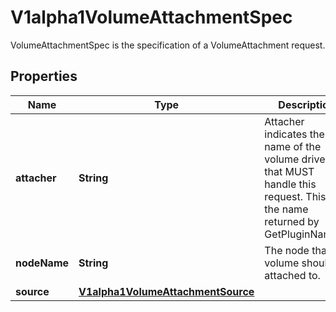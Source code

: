 

# V1alpha1VolumeAttachmentSpec

VolumeAttachmentSpec is the specification of a VolumeAttachment request.
## Properties

Name | Type | Description | Notes
------------ | ------------- | ------------- | -------------
**attacher** | **String** | Attacher indicates the name of the volume driver that MUST handle this request. This is the name returned by GetPluginName(). | 
**nodeName** | **String** | The node that the volume should be attached to. | 
**source** | [**V1alpha1VolumeAttachmentSource**](V1alpha1VolumeAttachmentSource.md) |  | 



